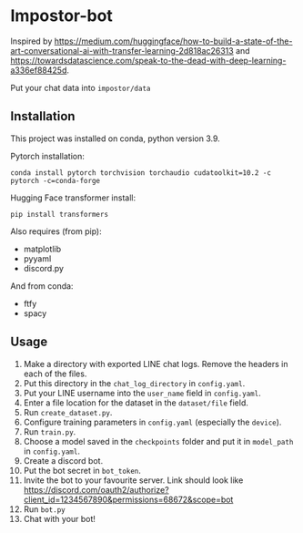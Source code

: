 # Impostor-bot

Inspired by https://medium.com/huggingface/how-to-build-a-state-of-the-art-conversational-ai-with-transfer-learning-2d818ac26313 and https://towardsdatascience.com/speak-to-the-dead-with-deep-learning-a336ef88425d.

Put your chat data into `impostor/data`

## Installation

This project was installed on conda, python version 3.9.

Pytorch installation:

`conda install pytorch torchvision torchaudio cudatoolkit=10.2 -c pytorch -c=conda-forge`

Hugging Face transformer install:

`pip install transformers`

Also requires (from pip):

* matplotlib
* pyyaml
* discord.py

And from conda:
* ftfy
* spacy

## Usage
1. Make a directory with exported LINE chat logs. Remove the headers in each of the files.
2. Put this directory in the `chat_log_directory` in `config.yaml`.
3. Put your LINE username into the `user_name` field in `config.yaml`.
4. Enter a file location for the dataset in the `dataset/file` field.
5. Run `create_dataset.py`.
6. Configure training parameters in `config.yaml` (especially the `device`).
7. Run `train.py`.
8. Choose a model saved in the `checkpoints` folder and put it in `model_path` in `config.yaml`.
9. Create a discord bot.
10. Put the bot secret in `bot_token`.
11. Invite the bot to your favourite server. Link should look like
https://discord.com/oauth2/authorize?client_id=1234567890&permissions=68672&scope=bot
12. Run `bot.py`
13. Chat with your bot!
